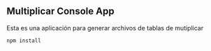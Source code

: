## Multiplicar Console App

Esta es una aplicación para generar archivos de tablas de mutiplicar

```
npm install
```